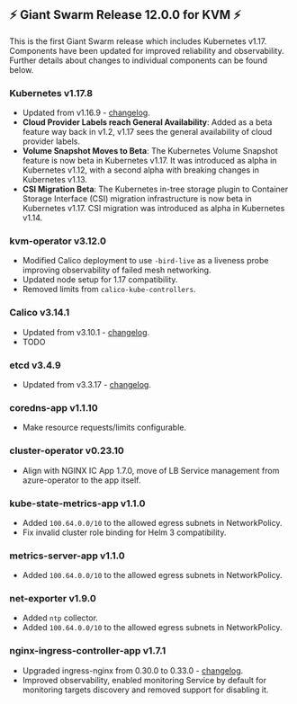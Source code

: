 ## :zap: Giant Swarm Release 12.0.0 for KVM :zap:

This is the first Giant Swarm release which includes Kubernetes v1.17. Components have been updated for improved reliability and observability. Further details about changes to individual components can be found below.

### Kubernetes v1.17.8

- Updated from v1.16.9 - [changelog](https://github.com/kubernetes/kubernetes/blob/master/CHANGELOG/CHANGELOG-1.17.md#changelog-since-v1177).
- **Cloud Provider Labels reach General Availability**: Added as a beta feature way back in v1.2, v1.17 sees the general availability of cloud provider labels.
- **Volume Snapshot Moves to Beta**: The Kubernetes Volume Snapshot feature is now beta in Kubernetes v1.17. It was introduced as alpha in Kubernetes v1.12, with a second alpha with breaking changes in Kubernetes v1.13.
- **CSI Migration Beta**: The Kubernetes in-tree storage plugin to Container Storage Interface (CSI) migration infrastructure is now beta in Kubernetes v1.17. CSI migration was introduced as alpha in Kubernetes v1.14.

### kvm-operator v3.12.0

- Modified Calico deployment to use `-bird-live` as a liveness probe improving observability of failed mesh networking.
- Updated node setup for 1.17 compatibility.
- Removed limits from `calico-kube-controllers`.

### Calico v3.14.1

- Updated from v3.10.1 - [changelog](https://docs.projectcalico.org/v3.14/release-notes/).
- TODO

### etcd v3.4.9

- Updated from v3.3.17 - [changelog](https://github.com/etcd-io/etcd/blob/master/CHANGELOG-3.4.md#v349-2020-05-20).

### coredns-app v1.1.10

- Make resource requests/limits configurable.

### cluster-operator v0.23.10

- Align with NGINX IC App 1.7.0, move of LB Service management from azure-operator to the app itself.

### kube-state-metrics-app v1.1.0

- Added `100.64.0.0/10` to the allowed egress subnets in NetworkPolicy.
- Fix invalid cluster role binding for Helm 3 compatibility.

### metrics-server-app v1.1.0

- Added `100.64.0.0/10` to the allowed egress subnets in NetworkPolicy.

### net-exporter v1.9.0

- Added `ntp` collector.
- Added `100.64.0.0/10` to the allowed egress subnets in NetworkPolicy.

### nginx-ingress-controller-app v1.7.1

- Upgraded ingress-nginx from 0.30.0 to 0.33.0 - [changelog](https://github.com/kubernetes/ingress-nginx/blob/master/Changelog.md#0330).
- Improved observability, enabled monitoring Service by default for monitoring targets discovery and removed support for disabling it.
